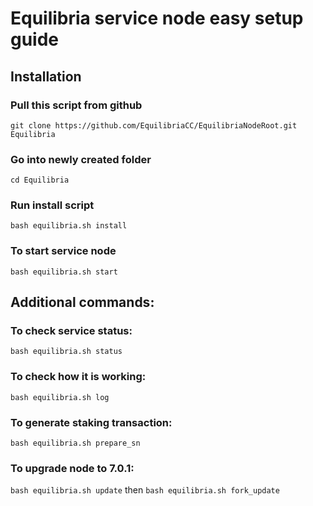 
# Equilibria service node easy setup guide



## Installation

### Pull this script from github
`git clone https://github.com/EquilibriaCC/EquilibriaNodeRoot.git Equilibria`

### Go into newly created folder

`cd Equilibria`

### Run install script

`bash equilibria.sh install`

### To start service node

`bash equilibria.sh start`

## Additional commands:

### To check service status:

`bash equilibria.sh status`

### To check how it is working:

`bash equilibria.sh log`

### To generate staking transaction:

`bash equilibria.sh prepare_sn`

### To upgrade node to 7.0.1:

`bash equilibria.sh update`
 then
`bash equilibria.sh fork_update`


